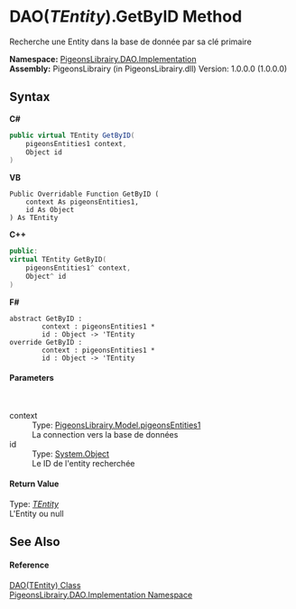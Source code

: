 # DAO(*TEntity*).GetByID Method 
 

Recherche une Entity dans la base de donnée par sa clé primaire

**Namespace:**&nbsp;<a href="2adb8d34-aa58-66ac-cc9e-6d985aed23d8">PigeonsLibrairy.DAO.Implementation</a><br />**Assembly:**&nbsp;PigeonsLibrairy (in PigeonsLibrairy.dll) Version: 1.0.0.0 (1.0.0.0)

## Syntax

**C#**<br />
``` C#
public virtual TEntity GetByID(
	pigeonsEntities1 context,
	Object id
)
```

**VB**<br />
``` VB
Public Overridable Function GetByID ( 
	context As pigeonsEntities1,
	id As Object
) As TEntity
```

**C++**<br />
``` C++
public:
virtual TEntity GetByID(
	pigeonsEntities1^ context, 
	Object^ id
)
```

**F#**<br />
``` F#
abstract GetByID : 
        context : pigeonsEntities1 * 
        id : Object -> 'TEntity 
override GetByID : 
        context : pigeonsEntities1 * 
        id : Object -> 'TEntity 
```


#### Parameters
&nbsp;<dl><dt>context</dt><dd>Type: <a href="245a4bc1-0cab-0f9a-129c-9375641dc5f0">PigeonsLibrairy.Model.pigeonsEntities1</a><br />La connection vers la base de données</dd><dt>id</dt><dd>Type: <a href="http://msdn2.microsoft.com/en-us/library/e5kfa45b" target="_blank">System.Object</a><br />Le ID de l'entity recherchée</dd></dl>

#### Return Value
Type: <a href="936963c1-f9f9-454a-06ea-6c5e62510e66">*TEntity*</a><br />L'Entity ou null

## See Also


#### Reference
<a href="936963c1-f9f9-454a-06ea-6c5e62510e66">DAO(TEntity) Class</a><br /><a href="2adb8d34-aa58-66ac-cc9e-6d985aed23d8">PigeonsLibrairy.DAO.Implementation Namespace</a><br />